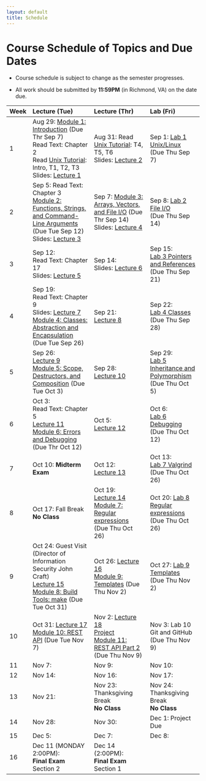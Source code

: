 ```yaml
---
layout: default
title: Schedule
---
```


# Course Schedule of Topics and Due Dates

* Course schedule is subject to change as the semester progresses. 

* All work should be submitted by **11:59PM** (in Richmond, VA) on the date due.

| Week | Lecture (Tue)                              | Lecture (Thr)                                 | Lab (Fri)                                        |
| :--- | :---                                       | :---                                          | :---                                                  |
| 1    | Aug 29:  [Module 1: Introduction](https://classroom.github.com/a/4yzVPmFm) (Due Thr Sep 7)<br />Read Text: Chapter 2<br />Read [Unix Tutorial](http://www.ee.surrey.ac.uk/Teaching/Unix/): Intro, T1, T2, T3<br />Slides: [Lecture 1](lectures/Lecture1.pdf)              | Aug 31: Read [Unix Tutorial](http://www.ee.surrey.ac.uk/Teaching/Unix/): T4, T5, T6<br />Slides: [Lecture 2](lectures/Lecture2.pdf)                                       | Sep 1:  [Lab 1 Unix/Linux](https://classroom.github.com/a/REt1fldU)<br /> (Due Thu Sep 7)                  |
| 2    | Sep 5:   Read Text: Chapter 3<br />[Module 2: Functions, Strings, and Command-Line Arguments](modules/module2.md) (Due Tue Sep 12)<br />Slides: [Lecture 3](lectures/Lecture3.pdf)             | Sep 7: [Module 3: Arrays, Vectors, and File I/O](modules/module3.md) (Due Thr Sep 14)<br />Slides: [Lecture 4](lectures/Lecture4.pdf)                                       | Sep 8:  [Lab 2 File I/O](https://cmsc240-f23.github.io/lab/2)<br /> (Due Thu Sep 14)                 |
| 3    | Sep 12:<br />Read Text: Chapter 17<br />Slides: [Lecture 5](lectures/Lecture5.pdf)            | Sep 14:<br />Slides: [Lecture 6](lectures/Lecture6.pdf)                                    | Sep 15:<br />[Lab 3 Pointers and References](https://cmsc240-f23.github.io/lab/3)<br /> (Due Thu Sep 21)                 |
| 4    | Sep 19:<br />Read Text: Chapter 9<br />Slides: [Lecture 7](lectures/Lecture7.pdf)<br />[Module 4: Classes: Abstraction and Encapsulation](modules/module4.md) (Due Tue Sep 26)                                  | Sep 21: <br />[Lecture 8](lectures/Lecture8.pdf)                                      | Sep 22:<br /> [Lab 4 Classes](https://cmsc240-f23.github.io/lab/4)<br /> (Due Thu Sep 28)                 |
| 5    | Sep 26:  <br />[Lecture 9](https://cmsc240-f23.github.io/lecture/9)<br />[Module 5: Scope, Destructors, and Composition](https://classroom.github.com/a/cmJ3Q07L) (Due Tue Oct 3)                                  | Sep 28: <br />  [Lecture 10](lectures/Lecture10.pdf)                                     | Sep 29:<br/> [Lab 5 Inheritance and Polymorphism](https://cmsc240-f23.github.io/lab/5)<br /> (Due Thu Oct 5)                  |
| 6    | Oct 3: <br /> Read Text: Chapter 5<br />[Lecture 11](https://cmsc240-f23.github.io/lecture/11)  <br /> [Module 6: Errors and Debugging](https://classroom.github.com/a/fp4EMiSs) (Due Thr Oct 12)                               | Oct 5: <br />[Lecture 12](https://cmsc240-f23.github.io/lecture/12)                                       | Oct 6:  <br/> [Lab 6 Debugging](https://cmsc240-f23.github.io/lab/6)<br /> (Due Thu Oct 12)                 |
| 7    | Oct 10: **Midterm Exam**                   | Oct 12:<br />[Lecture 13](https://cmsc240-f23.github.io/lecture/13)                                          | Oct 13: <br/> [Lab 7 Valgrind](https://cmsc240-f23.github.io/lab/7)<br /> (Due Thu Oct 26)                                              |
| 8    | Oct 17: Fall Break **No Class**            | Oct 19: <br />[Lecture 14](https://cmsc240-f23.github.io/lecture/14) <br /> [Module 7: Regular expressions](https://classroom.github.com/a/DGFNLcm-) (Due Thu Oct 26)                                      | Oct 20: [Lab 8 Regular expressions](https://cmsc240-f23.github.io/lab/8)<br /> (Due Thu Oct 26)                                              |
| 9    | Oct 24: Guest Visit (Director of Information Security John Craft) <br />[Lecture 15](lectures/Lecture15.pdf) <br /> [Module 8: Build Tools: make](modules/module8.md) (Due Tue Oct 31)                                   | Oct 26:  [Lecture 16](lectures/Lecture16.pdf) <br /> [Module 9: Templates](modules/module9.md) (Due Thu Nov 2)                                       | Oct 27: [Lab 9 Templates](https://cmsc240-f23.github.io/lab/9)<br /> (Due Thu Nov 2)                                             |
| 10   | Oct 31:  [Lecture 17](lectures/Lecture17.pdf) <br /> [Module 10: REST API](modules/module10.md) (Due Tue Nov 7)                                  | Nov 2: [Lecture 18](lectures/Lecture18.md) <br /> [Project](https://cmsc240-f23.github.io/project.html) <br /> [Module 11: REST API Part 2](modules/module11.md) (Due Thu Nov 9)                                        | Nov 3:  Lab 10 Git and GitHub<br /> (Due Thu Nov 9)                                              |
| 11   | Nov 7:                                     | Nov 9:                                        | Nov 10:                                               |
| 12   | Nov 14:                                    | Nov 16:                                       | Nov 17:                                               |
| 13   | Nov 21:                                    | Nov 23: Thanksgiving Break<br /> **No Class** | Nov 24: Thanksgiving Break<br /> **No Class**         |
| 14   | Nov 28:                                    | Nov 30:                                       | Dec 1:  Project Due                                            |
| 15   | Dec 5:                                     | Dec 7:                                        | Dec 8:                                                |
| 16   | Dec 11 (MONDAY 2:00PM):<br />**Final Exam**<br />Section 2  | Dec 14 (2:00PM):<br />**Final Exam**<br />Section 1    |                             |










